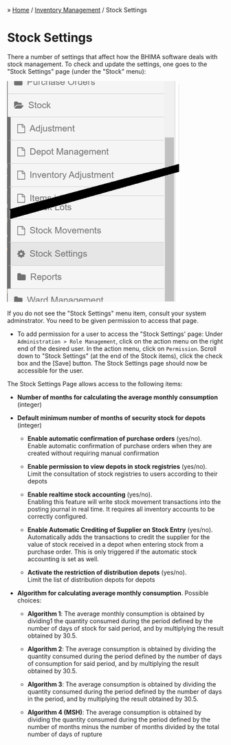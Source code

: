 &raquo; [Home](../index.md) / [Inventory Management](./index.md) / Stock Settings

# Stock Settings

There a number of settings that affect how the BHIMA software deals with stock
management.  To check and update the settings, one goes to the "Stock
Settings" page (under the "Stock" menu):

![Stock Settings Menu](./images/stock-settings-menu.png)

If you do not see the "Stock Settings" menu item, consult your system
adminstrator.  You need to be given permission to access that page.

- To add permission for a user to access the "Stock Settings' page: Under
  `Administration > Role Management`, click on the action menu on the right
  end of the desired user.  In the action menu, click on `Permission`.  Scroll
  down to "Stock Settings" (at the end of the Stock items), click the check
  box and the [Save] button.  The Stock Settings page should now be accessible
  for the user.

The Stock Settings Page allows access to the following items:

- **Number of months for calculating the average monthly consumption** (integer)

- **Default minimum number of months of security stock for depots** (integer)

  - **Enable automatic confirmation of purchase orders** (yes/no).  
	Enable automatic confirmation of purchase orders when they are created
	without requiring manual confirmation

  - **Enable permission to view depots in stock registries** (yes/no).  
	Limit the consultation of stock registries to users according to their
	depots

  - **Enable realtime stock accounting** (yes/no).  
	Enabling this feature will write stock movement transactions into the
	posting journal in real time. It requires all inventory accounts to be
	correctly configured.

  - **Enable Automatic Crediting of Supplier on Stock Entry** (yes/no).
	Automatically adds the transactions to credit the supplier for the value of
	stock received in a depot when entering stock from a purchase order. This is
	only triggered if the automatic stock accounting is set as well.

  - **Activate the restriction of distribution depots** (yes/no).  
	Limit the list of distribution depots for depots

- **Algorithm for calculating average monthly consumption**.  Possible choices:

  - **Algorithm 1**: The average monthly consumption is obtained by dividing1
    the quantity consumed during the period defined by the number of days of
    stock for said period, and by multiplying the result obtained by 30.5.

  - **Algorithm 2**: The average consumption is obtained by dividing the
    quantity consumed during the period defined by the number of days of
    consumption for said period, and by multiplying the result obtained
    by 30.5.

  - **Algorithm 3**: The average consumption is obtained by dividing the
    quantity consumed during the period defined by the number of days in the
    period, and by multiplying the result obtained by 30.5.

  - **Algorithm 4 (MSH)**: The average consumption is obtained by dividing the
    quantity consumed during the period defined by the number of months minus
    the number of months divided by the total number of days of rupture


